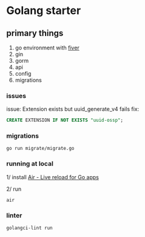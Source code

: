 # Golang starter

## primary things
1. go environment with [fiver](https://github.com/gofiber/fiber)
2. gin
2. gorm
3. api
4. config
5. migrations

### issues
issue: Extension exists but uuid_generate_v4 fails
fix:
```SQL
CREATE EXTENSION IF NOT EXISTS "uuid-ossp";
```

### migrations
```shell
go run migrate/migrate.go
```

### running at local
1/ install [Air - Live reload for Go apps](https://github.com/cosmtrek/air)

2/ run
```shell
air
```

### linter
```shell
golangci-lint run
```
